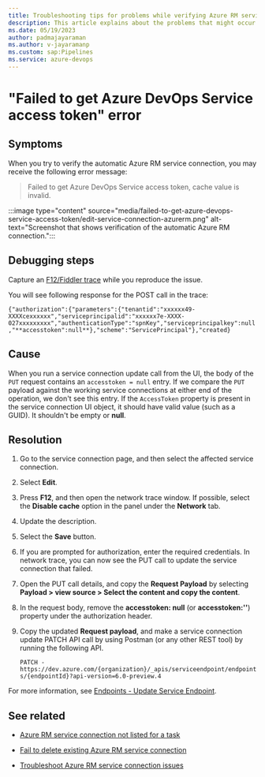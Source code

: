 ```yaml
---
title: Troubleshooting tips for problems while verifying Azure RM service connection
description: This article explains about the problems that might occur when users verify the automatic Azure RM service connection.
ms.date: 05/19/2023
author: padmajayaraman
ms.author: v-jayaramanp
ms.custom: sap:Pipelines
ms.service: azure-devops
---
```


# "Failed to get Azure DevOps Service access token" error

## Symptoms

When you try to verify the automatic Azure RM service connection, you may receive the following error message:

> Failed to get Azure DevOps Service access token, cache value is invalid.

:::image type="content" source="media/failed-to-get-azure-devops-service-access-token/edit-service-connection-azurerm.png" alt-text="Screenshot that shows verification of the automatic Azure RM connection.":::

## Debugging steps

Capture an [F12/Fiddler trace](overview-of-azure-resource-manager-service-connections.md#tools-used-for-troubleshooting-azure-rm-service-connection-scenarios) while you reproduce the issue.

You will see following response for the POST call in the trace:

`{"authorization":{"parameters":{"tenantid":"xxxxxx49-XXXXcexxxxxx","serviceprincipalid":"xxxxxx7e-XXXX-027xxxxxxxxx","authenticationType":"spnKey","serviceprincipalkey":null,"**accesstoken":null**},"scheme":"ServicePrincipal"},"created}`

## Cause

When you run a service connection update call from the UI, the body of the `PUT` request contains an `accesstoken = null` entry. If we compare the `PUT` payload against the working service connections at either end of the operation, we don't see this entry. If the `AccessToken` property is present in the service connection UI object, it should have valid value (such as a GUID). It shouldn't be empty or **null**.

## Resolution

1. Go to the service connection page, and then select the affected service connection.
1. Select **Edit**.
1. Press **F12**, and then open the network trace window. If possible, select the **Disable cache** option in the panel under the **Network** tab.
1. Update the description.
1. Select the **Save** button.
1. If you are prompted for authorization, enter the required credentials.
   In network trace, you can now see the PUT call to update the service connection that failed.
1. Open the PUT call details, and copy the **Request Payload** by selecting **Payload > view source > Select the content and copy the content**.
1. In the request body, remove the **accesstoken: null** (or **accesstoken:''**) property under the authorization header.
1. Copy the updated **Request payload**, and make a service connection update PATCH API call by using Postman (or any other REST tool) by running the following API.

   `PATCH - https://dev.azure.com/{organization}/_apis/serviceendpoint/endpoints/{endpointId}?api-version=6.0-preview.4`

For more information, see [Endpoints - Update Service Endpoint](/rest/api/azure/devops/serviceendpoint/endpoints/update-service-endpoint?view=azure-devops-rest-6.0&tabs=HTTP&preserve-view=true).

## See related

- [Azure RM service connection not listed for a task](azure-rm-service-connection-not-listed-for-a-task.md)

- [Fail to delete existing Azure RM service connection](fail-to-delete-existing-service-connection.md)

- [Troubleshoot Azure RM service connection issues](overview-of-azure-resource-manager-service-connections.md)
